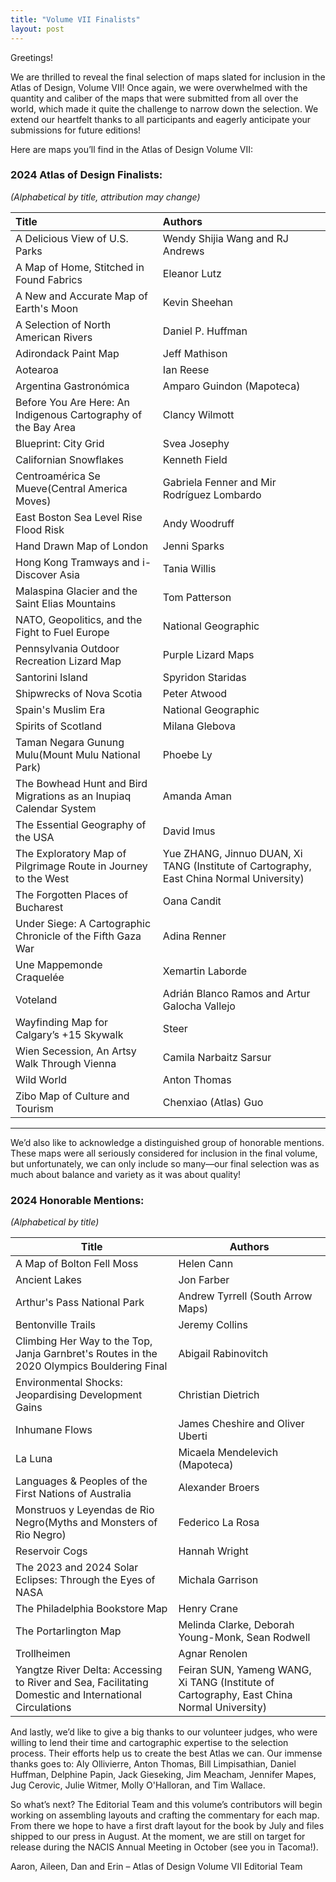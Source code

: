 ```yaml
---
title: "Volume VII Finalists"
layout: post
---
```


Greetings!

We are thrilled to reveal the final selection of maps slated for inclusion in the Atlas of Design, Volume VII! Once again, we were overwhelmed with the quantity and caliber of the maps that were submitted from all over the world, which made it quite the challenge to narrow down the selection. We extend our heartfelt thanks to all participants and eagerly anticipate your submissions for future editions!

Here are maps you’ll find in the Atlas of Design Volume VII:

### 2024 Atlas of Design Finalists:
*(Alphabetical by title, attribution may change)*

| Title                                                          | Authors                                    |
| :--------------------------------------------------------------| :------------------------------------------|
| A Delicious View of U.S. Parks                                 | Wendy Shijia Wang and RJ Andrews           |
| A Map of Home, Stitched in Found Fabrics                       | Eleanor Lutz                               |
| A New and Accurate Map of Earth's Moon                         | Kevin Sheehan                              |
| A Selection of North American Rivers                           | Daniel P. Huffman                          |
| Adirondack Paint Map                                           | Jeff Mathison                              |
| Aotearoa                                                       | Ian Reese                                  |
| Argentina Gastronómica                                         | Amparo Guindon (Mapoteca)                  |
| Before You Are Here: An Indigenous Cartography of the Bay Area | Clancy Wilmott                             |
| Blueprint: City Grid                                           | Svea Josephy                               |
| Californian Snowflakes                                         | Kenneth Field                              |
| Centroamérica Se Mueve(Central America Moves)                  | Gabriela Fenner and Mir Rodríguez Lombardo |
| East Boston Sea Level Rise Flood Risk                          | Andy Woodruff                              |
| Hand Drawn Map of London                                       | Jenni Sparks                               |
| Hong Kong Tramways and i-Discover Asia                         | Tania Willis                               |
| Malaspina Glacier and the Saint Elias Mountains                | Tom Patterson                              |
| NATO, Geopolitics, and the Fight to Fuel Europe                    | National Geographic                                                                      |
| Pennsylvania Outdoor Recreation Lizard Map                         | Purple Lizard Maps                                                                       |
| Santorini Island                                                   | Spyridon Staridas                                                                        |
| Shipwrecks of Nova Scotia                                          | Peter Atwood                                                                             |
| Spain's Muslim Era                                                 | National Geographic                                                                      |
| Spirits of Scotland                                                | Milana Glebova                                                                           |
| Taman Negara Gunung Mulu(Mount Mulu National Park)                 | Phoebe Ly                                                                                |
| The Bowhead Hunt and Bird Migrations as an Inupiaq Calendar System | Amanda Aman                                                                              |
| The Essential Geography of the USA                                 | David Imus                                                                               |
| The Exploratory Map of Pilgrimage Route in Journey to the West     | Yue ZHANG, Jinnuo DUAN, Xi TANG (Institute of Cartography, East China Normal University) |
| The Forgotten Places of Bucharest                                  | Oana Candit                                                                              |
| Under Siege: A Cartographic Chronicle of the Fifth Gaza War        | Adina Renner                                                                             |
| Une Mappemonde Craquelée                                           | Xemartin Laborde                                                                         |
| Voteland                                                           | Adrián Blanco Ramos and Artur Galocha Vallejo                                            |
| Wayfinding Map for Calgary’s +15 Skywalk                           | Steer                                                                                    |
| Wien Secession, An Artsy Walk Through Vienna                       | Camila Narbaitz Sarsur                                                                   |
| Wild World                                                         | Anton Thomas                                                                             |
| Zibo Map of Culture and Tourism                                    | Chenxiao (Atlas) Guo                                                                     |

---

We’d also like to acknowledge a distinguished group of honorable mentions. These maps were all seriously considered for inclusion in the final volume, but unfortunately, we can only include so many—our final selection was as much about balance and variety as it was about quality!


### 2024 Honorable Mentions:
*(Alphabetical by title)*

| Title | Authors |
|---|---|
| A Map of Bolton Fell Moss | Helen Cann |
| Ancient Lakes | Jon Farber |
| Arthur's Pass National Park | Andrew Tyrrell (South Arrow Maps) |
| Bentonville Trails | Jeremy Collins |
| Climbing Her Way to the Top, Janja Garnbret's Routes in the 2020 Olympics Bouldering Final | Abigail Rabinovitch |
| Environmental Shocks: Jeopardising Development Gains | Christian Dietrich |
| Inhumane Flows | James Cheshire and Oliver Uberti |
| La Luna | Micaela Mendelevich (Mapoteca) |
| Languages & Peoples of the First Nations of Australia | Alexander Broers |
| Monstruos y Leyendas de Rio Negro(Myths and Monsters of Rio Negro) | Federico La Rosa |
| Reservoir Cogs | Hannah Wright |
| The 2023 and 2024 Solar Eclipses: Through the Eyes of NASA | Michala Garrison |
| The Philadelphia Bookstore Map | Henry Crane |
| The Portarlington Map | Melinda Clarke, Deborah Young-Monk, Sean Rodwell |
| Trollheimen | Agnar Renolen |
| Yangtze River Delta: Accessing to River and Sea, Facilitating Domestic and International Circulations | Feiran SUN, Yameng WANG, Xi TANG (Institute of Cartography, East China Normal University) |

And lastly, we’d like to give a big thanks to our volunteer judges, who were willing to lend their time and cartographic expertise to the selection process. Their efforts help us to create the best Atlas we can. Our immense thanks goes to: Aly Ollivierre, Anton Thomas, Bill Limpisathian, Daniel Huffman, Delphine Papin, Jack Gieseking, Jim Meacham, Jennifer Mapes, Jug Cerovic, Julie Witmer, Molly O'Halloran, and Tim Wallace.

So what’s next? The Editorial Team and this volume’s contributors will begin working on assembling layouts and crafting the commentary for each map. From there we hope to have a first draft layout for the book by July and files shipped to our press in August. At the moment, we are still on target for release during the NACIS Annual Meeting in October (see you in Tacoma!).

Aaron, Aileen, Dan and Erin – Atlas of Design Volume VII Editorial Team

